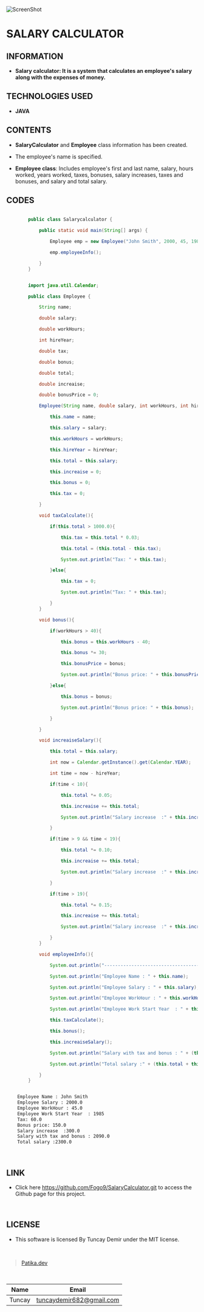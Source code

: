 ![ScreenShot](https://user-images.githubusercontent.com/98576037/164997295-1689bcf2-99a0-4300-9d2b-5c2ae03ac2c2.png)

# **SALARY CALCULATOR**

## **INFORMATION**

* **Salary calculator: It is a system that calculates an employee's salary along with the expenses of money.**

## **TECHNOLOGIES USED**

* **JAVA**

## **CONTENTS**

* **SalaryCalculator** and **Employee** class information has been created.

* The employee's name is specified.

* **Employee class**: Includes employee's first and last name, salary, hours worked, years worked, taxes, bonuses, salary increases, taxes and bonuses, and salary and total salary.

## **CODES**

```Java

        public class Salarycalculator {

            public static void main(String[] args) {

                Employee emp = new Employee("John Smith", 2000, 45, 1985);

                emp.employeeInfo();

            }
        }

```

```Java

        import java.util.Calendar;

        public class Employee {

            String name;

            double salary;

            double workHours;

            int hireYear;

            double tax;

            double bonus;

            double total;

            double increaise;

            double bonusPrice = 0;

            Employee(String name, double salary, int workHours, int hireYear){

                this.name = name;

                this.salary = salary;

                this.workHours = workHours;

                this.hireYear = hireYear;

                this.total = this.salary;

                this.increaise = 0;

                this.bonus = 0;

                this.tax = 0;

            }

            void taxCalculate(){

                if(this.total > 1000.0){

                    this.tax = this.total * 0.03;

                    this.total = (this.total - this.tax);

                    System.out.println("Tax: " + this.tax);

                }else{

                    this.tax = 0;

                    System.out.println("Tax: " + this.tax);

                }
            }

            void bonus(){

                if(workHours > 40){

                    this.bonus = this.workHours - 40;

                    this.bonus *= 30;

                    this.bonusPrice = bonus;

                    System.out.println("Bonus price: " + this.bonusPrice);

                }else{

                    this.bonus = bonus;

                    System.out.println("Bonus price: " + this.bonus);

                }

            }

            void increaiseSalary(){

                this.total = this.salary;

                int now = Calendar.getInstance().get(Calendar.YEAR);

                int time = now - hireYear;

                if(time < 10){

                    this.total *= 0.05;

                    this.increaise += this.total;

                    System.out.println("Salary increase  :" + this.increaise);

                }

                if(time > 9 && time < 19){

                    this.total *= 0.10;

                    this.increaise += this.total;

                    System.out.println("Salary increase  :" + this.increaise);

                }

                if(time > 19){

                    this.total *= 0.15;

                    this.increaise += this.total;

                    System.out.println("Salary increase  :" + this.increaise);

                }
            }

            void employeeInfo(){

                System.out.println("--------------------------------------");

                System.out.println("Employee Name : " + this.name);

                System.out.println("Employee Salary : " + this.salary);

                System.out.println("Employee WorkHour : " + this.workHours);

                System.out.println("Employee Work Start Year  : " + this.hireYear);

                this.taxCalculate();

                this.bonus();

                this.increaiseSalary();

                System.out.println("Salary with tax and bonus : " + (this.salary - this.tax + this.bonus));

                System.out.println("Total salary :" + (this.total + this.salary));

            }
        }


```

```bash

    Employee Name : John Smith
    Employee Salary : 2000.0
    Employee WorkHour : 45.0
    Employee Work Start Year  : 1985
    Tax: 60.0
    Bonus price: 150.0
    Salary increase  :300.0
    Salary with tax and bonus : 2090.0
    Total salary :2300.0

```

<br />

## **LINK**

* Click here https://github.com/Fogo9/SalaryCalculator.git to access the Github page for this project.

<br />

## **LICENSE**

* This software is licensed By Tuncay Demir under the MIT license.

<br />

>[Patika.dev](https://app.patika.dev/fogomurphy)

<br/>

| Name |  Email |
| ---- |  ----- |
| Tuncay | tuncaydemir682@gmail.com |
